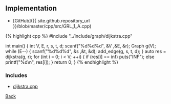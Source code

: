 

## Implementation

- [GitHub]({{ site.github.repository_url }}/blob/master/cpp/src/GRL_1_A.cpp)

{% highlight cpp %}
#include "../include/graph/dijkstra.cpp"

int main() {
  int V, E, r, s, t, d;
  scanf("%d%d%d", &V ,&E, &r);
  Graph g(V);
  while (E--) {
    scanf("%d%d%d", &s ,&t, &d);
    add_edge(g, s, t, d);
  }
  auto res = dijkstra(g, r);
  for (int i = 0; i < V; ++i) {
    if (res[i] == inf<int>) puts("INF");
    else printf("%d\n", res[i]);
  }
  return 0;
}
{% endhighlight %}

### Includes

- [dijkstra.cpp](../include/graph/dijkstra)

[Back](..)
